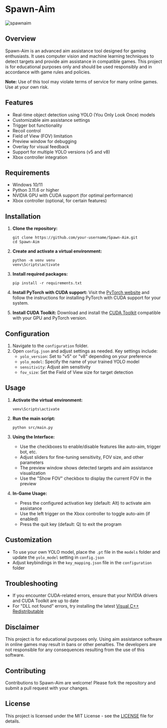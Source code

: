 # Spawn-Aim

![spawnaim](https://github.com/spawn9859/Spawn-AIm/assets/41244175/53f5551b-f423-4e4e-b12c-167160ae0fa8)

## Overview

Spawn-Aim is an advanced aim assistance tool designed for gaming enthusiasts. It uses computer vision and machine learning techniques to detect targets and provide aim assistance in compatible games. This project is for educational purposes only and should be used responsibly and in accordance with game rules and policies.


**Note:** Use of this tool may violate terms of service for many online games. Use at your own risk.

## Features

- Real-time object detection using YOLO (You Only Look Once) models
- Customizable aim assistance settings
- Trigger bot functionality
- Recoil control
- Field of View (FOV) limitation
- Preview window for debugging
- Overlay for visual feedback
- Support for multiple YOLO versions (v5 and v8)
- Xbox controller integration

## Requirements

- Windows 10/11
- Python 3.11.6 or higher
- NVIDIA GPU with CUDA support (for optimal performance)
- Xbox controller (optional, for certain features)

## Installation

1. **Clone the repository:**
   ```
   git clone https://github.com/your-username/Spawn-Aim.git
   cd Spawn-Aim
   ```

2. **Create and activate a virtual environment:**
   ```
   python -m venv venv
   venv\Scripts\activate
   ```

3. **Install required packages:**
   ```
   pip install -r requirements.txt
   ```

4. **Install PyTorch with CUDA support:**
   Visit the [PyTorch website](https://pytorch.org/get-started/locally/) and follow the instructions for installing PyTorch with CUDA support for your system.

5. **Install CUDA Toolkit:**
   Download and install the [CUDA Toolkit](https://developer.nvidia.com/cuda-downloads) compatible with your GPU and PyTorch version.

## Configuration

1. Navigate to the `configuration` folder.
2. Open `config.json` and adjust settings as needed. Key settings include:
   - `yolo_version`: Set to "v5" or "v8" depending on your preference
   - `yolo_model`: Specify the name of your trained YOLO model
   - `sensitivity`: Adjust aim sensitivity
   - `fov_size`: Set the Field of View size for target detection

## Usage

1. **Activate the virtual environment:**
   ```
   venv\Scripts\activate
   ```

2. **Run the main script:**
   ```
   python src/main.py
   ```

3. **Using the Interface:**
   - Use the checkboxes to enable/disable features like auto-aim, trigger bot, etc.
   - Adjust sliders for fine-tuning sensitivity, FOV size, and other parameters
   - The preview window shows detected targets and aim assistance visualization
   - Use the "Show FOV" checkbox to display the current FOV in the preview

4. **In-Game Usage:**
   - Press the configured activation key (default: Alt) to activate aim assistance
   - Use the left trigger on the Xbox controller to toggle auto-aim (if enabled)
   - Press the quit key (default: Q) to exit the program

## Customization

- To use your own YOLO model, place the `.pt` file in the `models` folder and update the `yolo_model` setting in `config.json`
- Adjust keybindings in the `key_mapping.json` file in the `configuration` folder

## Troubleshooting

- If you encounter CUDA-related errors, ensure that your NVIDIA drivers and CUDA Toolkit are up to date
- For "DLL not found" errors, try installing the latest [Visual C++ Redistributable](https://support.microsoft.com/en-us/help/2977003/the-latest-supported-visual-c-downloads)

## Disclaimer

This project is for educational purposes only. Using aim assistance software in online games may result in bans or other penalties. The developers are not responsible for any consequences resulting from the use of this software.

## Contributing

Contributions to Spawn-Aim are welcome! Please fork the repository and submit a pull request with your changes.

## License

This project is licensed under the MIT License - see the [LICENSE](LICENSE) file for details.

